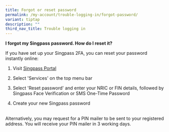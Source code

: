 ```yaml
---
title: Forgot or reset password
permalink: /my-account/trouble-logging-in/forgot-password/
variant: tiptap
description: ""
third_nav_title: Trouble logging in
---
```

<p><strong>I forgot my Singpass password. How do I reset it?</strong>
</p>
<p>If you have set up your Singpass 2FA, you can reset your password instantly
online:</p>
<ol data-tight="true" class="tight">
<li>
<p>Visit <a href="https://go.gov.sg/singpass-login" rel="noopener" target="_blank"><u>Singpass Portal</u></a>
</p>
</li>
<li>
<p>Select 'Services' on the top menu bar</p>
</li>
<li>
<p>Select 'Reset password' and enter your NRIC or FIN details, followed by
Singpass Face Verification or SMS One-Time Password</p>
</li>
<li>
<p>Create your new Singpass password</p>
</li>
</ol>
<p>
<br>Alternatively, you may request for a PIN mailer to be sent to your registered
address. You will receive your PIN mailer in 3 working days.</p>